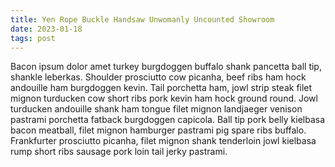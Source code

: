 ```yaml
---
title: Yen Rope Buckle Handsaw Unwomanly Uncounted Showroom
date: 2023-01-18
tags: post
---
```


Bacon ipsum dolor amet turkey burgdoggen buffalo shank pancetta ball tip, shankle leberkas.  Shoulder prosciutto cow picanha, beef ribs ham hock andouille ham burgdoggen kevin.  Tail porchetta ham, jowl strip steak filet mignon turducken cow short ribs pork kevin ham hock ground round.  Jowl turducken andouille shank ham tongue filet mignon landjaeger venison pastrami porchetta fatback burgdoggen capicola.  Ball tip pork belly kielbasa bacon meatball, filet mignon hamburger pastrami pig spare ribs buffalo.  Frankfurter prosciutto picanha, filet mignon shank tenderloin jowl kielbasa rump short ribs sausage pork loin tail jerky pastrami.